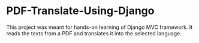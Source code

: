 # PDF-Translate-Using-Django
This project was meant for hands-on learning of Django MVC framework. It reads the texts from a PDF and translates it into the selected language.
